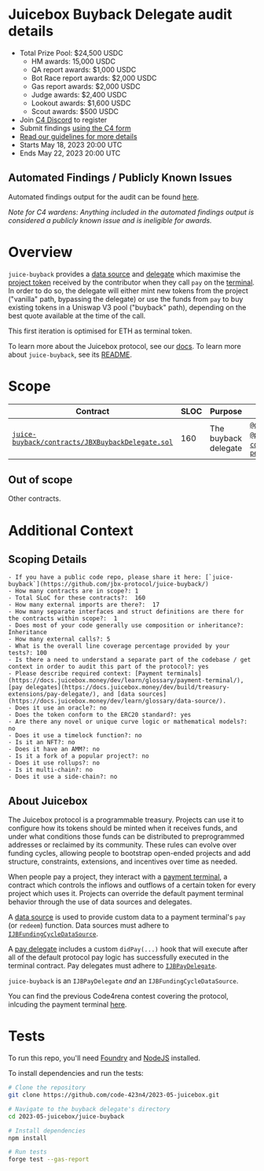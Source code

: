 # Juicebox Buyback Delegate audit details

- Total Prize Pool: $24,500 USDC 
  - HM awards: 15,000 USDC
  - QA report awards: $1,000 USDC 
  - Bot Race report awards: $2,000 USDC
  - Gas report awards: $2,000 USDC 
  - Judge awards: $2,400 USDC
  - Lookout awards: $1,600 USDC 
  - Scout awards: $500 USDC
- Join [C4 Discord](https://discord.gg/code4rena) to register
- Submit findings [using the C4 form](https://code4rena.com/contests/2023-05-juicebox-buyback-delegate/submit)
- [Read our guidelines for more details](https://docs.code4rena.com/roles/wardens)
- Starts May 18, 2023 20:00 UTC
- Ends May 22, 2023 20:00 UTC

## Automated Findings / Publicly Known Issues

Automated findings output for the audit can be found [here](https://gist.github.com/itsmetechjay/2efc963de59bcad62e69de48171d10ca).

*Note for C4 wardens: Anything included in the automated findings output is considered a publicly known issue and is ineligible for awards.*

# Overview

`juice-buyback` provides a [data source](https://docs.juicebox.money/dev/learn/glossary/data-source/) and [delegate](https://docs.juicebox.money/dev/learn/glossary/delegate/) which maximise the [project token](https://docs.juicebox.money/dev/learn/glossary/tokens/) received by the contributor when they call `pay` on the [terminal](https://docs.juicebox.money/dev/learn/glossary/payment-terminal/). In order to do so, the delegate will either mint new tokens from the project ("vanilla" path, bypassing the delegate) or use the funds from `pay` to buy existing tokens in a Uniswap V3 pool ("buyback" path), depending on the best quote available at the time of the call.

This first iteration is optimised for ETH as terminal token.

To learn more about the Juicebox protocol, see our [docs](https://docs.juicebox.money/). To learn more about `juice-buyback`, see its [README](https://github.com/code-423n4/2023-05-juicebox/blob/main/juice-buyback/README.md).

# Scope

| Contract | SLOC | Purpose | Libraries used |  
| ----------- | ----------- | ----------- | ----------- |
| [`juice-buyback/contracts/JBXBuybackDelegate.sol`](https://github.com/code-423n4/2023-05-juicebox/blob/main/juice-buyback/contracts/JBXBuybackDelegate.sol) | 160 | The buyback delegate | [`@openzeppelin/*`](https://openzeppelin.com/contracts/) [`@jbx-protocol/juice-contracts-v3/*`](https://github.com/jbx-protocol/juice-contracts-v3) [`@paulrberg/contracts/math/PRBMath.sol`](https://github.com/PaulRBerg/prb-math) [`@uniswap/v3-core/*`](https://github.com/Uniswap/v3-core) [`@uniswap/v3-periphery/contracts/interfaces/external/IWETH9.sol`](https://github.com/Uniswap/v3-periphery/blob/main/contracts/interfaces/external/IWETH9.sol) |

## Out of scope

Other contracts.

# Additional Context

## Scoping Details 

```
- If you have a public code repo, please share it here: [`juice-buyback`](https://github.com/jbx-protocol/juice-buyback/)
- How many contracts are in scope?: 1
- Total SLoC for these contracts?:  160
- How many external imports are there?:  17
- How many separate interfaces and struct definitions are there for the contracts within scope?:  1
- Does most of your code generally use composition or inheritance?: Inheritance
- How many external calls?: 5
- What is the overall line coverage percentage provided by your tests?: 100
- Is there a need to understand a separate part of the codebase / get context in order to audit this part of the protocol?: yes
- Please describe required context: [Payment terminals](https://docs.juicebox.money/dev/learn/glossary/payment-terminal/), [pay delegates](https://docs.juicebox.money/dev/build/treasury-extensions/pay-delegate/), and [data sources](https://docs.juicebox.money/dev/learn/glossary/data-source/).
- Does it use an oracle?: no
- Does the token conform to the ERC20 standard?: yes
- Are there any novel or unique curve logic or mathematical models?: no
- Does it use a timelock function?: no
- Is it an NFT?: no
- Does it have an AMM?: no
- Is it a fork of a popular project?: no
- Does it use rollups?: no
- Is it multi-chain?: no
- Does it use a side-chain?: no
```

## About Juicebox

The Juicebox protocol is a programmable treasury. Projects can use it to configure how its tokens should be minted when it receives funds, and under what conditions those funds can be distributed to preprogrammed addresses or reclaimed by its community. These rules can evolve over funding cycles, allowing people to bootstrap open-ended projects and add structure, constraints, extensions, and incentives over time as needed.

When people pay a project, they interact with a [payment terminal](https://docs.juicebox.money/dev/learn/glossary/payment-terminal/), a contract which controls the inflows and outflows of a certain token for every project which uses it. Projects can override the default payment terminal behavior through the use of data sources and delegates.

A [data source](https://docs.juicebox.money/dev/learn/glossary/data-source/) is used to provide custom data to a payment terminal's `pay` (or `redeem`) function. Data sources must adhere to [`IJBFundingCycleDataSource`](https://docs.juicebox.money/dev/api/interfaces/ijbfundingcycledatasource/).

A [pay delegate](https://docs.juicebox.money/dev/learn/glossary/delegate/) includes a custom `didPay(...)` hook that will execute after all of the default protocol pay logic has successfully executed in the terminal contract. Pay delegates must adhere to [`IJBPayDelegate`](https://docs.juicebox.money/dev/api/interfaces/ijbpaydelegate/).

`juice-buyback` is an `IJBPayDelegate` *and* an `IJBFundingCycleDataSource`.

You can find the previous Code4rena contest covering the protocol, inlcuding the payment terminal [here](https://code4rena.com/reports/2022-10-juicebox/).

# Tests

To run this repo, you'll need [Foundry](https://book.getfoundry.sh/) and [NodeJS](https://nodejs.dev/en/learn/how-to-install-nodejs/) installed.

To install dependencies and run the tests:

```bash
# Clone the repository
git clone https://github.com/code-423n4/2023-05-juicebox.git

# Navigate to the buyback delegate's directory
cd 2023-05-juicebox/juice-buyback

# Install dependencies
npm install

# Run tests
forge test --gas-report
```
